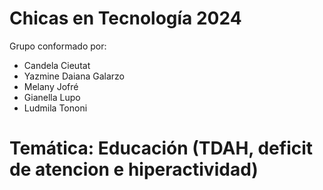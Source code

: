 # Chicas en Tecnología 2024
Grupo conformado por:
- Candela Cieutat
- Yazmine Daiana Galarzo
- Melany Jofré
- Gianella Lupo
- Ludmila Tononi
# Temática: Educación (TDAH, deficit de atencion e hiperactividad)
